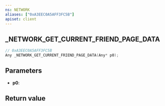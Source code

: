 ```yaml
---
ns: NETWORK
aliases: ["0xA3EEC0A5AFF3FC5B"]
apiset: client
---
```

## _NETWORK_GET_CURRENT_FRIEND_PAGE_DATA

```c
// 0xA3EEC0A5AFF3FC5B
Any _NETWORK_GET_CURRENT_FRIEND_PAGE_DATA(Any* p0);
```


## Parameters
* **p0**:

## Return value